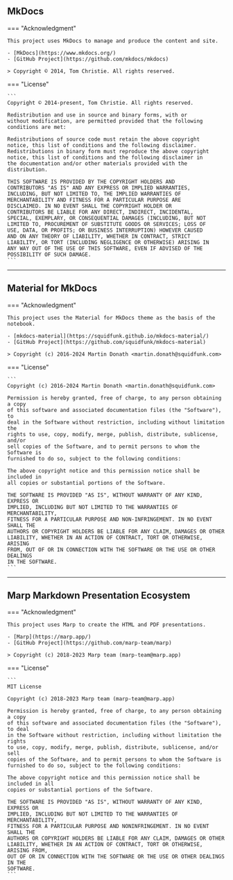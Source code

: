 
## MkDocs

=== "Acknowledgment"

    This project uses MkDocs to manage and produce the content and site.

    - [MkDocs](https://www.mkdocs.org/)
    - [GitHub Project](https://github.com/mkdocs/mkdocs)

    > Copyright © 2014, Tom Christie. All rights reserved.

=== "License"

    ```
    Copyright © 2014-present, Tom Christie. All rights reserved.

    Redistribution and use in source and binary forms, with or
    without modification, are permitted provided that the following
    conditions are met:

    Redistributions of source code must retain the above copyright
    notice, this list of conditions and the following disclaimer.
    Redistributions in binary form must reproduce the above copyright
    notice, this list of conditions and the following disclaimer in
    the documentation and/or other materials provided with the
    distribution.

    THIS SOFTWARE IS PROVIDED BY THE COPYRIGHT HOLDERS AND
    CONTRIBUTORS "AS IS" AND ANY EXPRESS OR IMPLIED WARRANTIES,
    INCLUDING, BUT NOT LIMITED TO, THE IMPLIED WARRANTIES OF
    MERCHANTABILITY AND FITNESS FOR A PARTICULAR PURPOSE ARE
    DISCLAIMED. IN NO EVENT SHALL THE COPYRIGHT HOLDER OR
    CONTRIBUTORS BE LIABLE FOR ANY DIRECT, INDIRECT, INCIDENTAL,
    SPECIAL, EXEMPLARY, OR CONSEQUENTIAL DAMAGES (INCLUDING, BUT NOT
    LIMITED TO, PROCUREMENT OF SUBSTITUTE GOODS OR SERVICES; LOSS OF
    USE, DATA, OR PROFITS; OR BUSINESS INTERRUPTION) HOWEVER CAUSED
    AND ON ANY THEORY OF LIABILITY, WHETHER IN CONTRACT, STRICT
    LIABILITY, OR TORT (INCLUDING NEGLIGENCE OR OTHERWISE) ARISING IN
    ANY WAY OUT OF THE USE OF THIS SOFTWARE, EVEN IF ADVISED OF THE
    POSSIBILITY OF SUCH DAMAGE.
    ```

---

## Material for MkDocs

=== "Acknowledgment"

    This project uses the Material for MkDocs theme as the basis of the notebook.

    - [mkdocs-material](https://squidfunk.github.io/mkdocs-material/)
    - [GitHub Project](https://github.com/squidfunk/mkdocs-material)

    > Copyright (c) 2016-2024 Martin Donath <martin.donath@squidfunk.com>

=== "License"

    ```
    Copyright (c) 2016-2024 Martin Donath <martin.donath@squidfunk.com>

    Permission is hereby granted, free of charge, to any person obtaining a copy
    of this software and associated documentation files (the "Software"), to
    deal in the Software without restriction, including without limitation the
    rights to use, copy, modify, merge, publish, distribute, sublicense, and/or
    sell copies of the Software, and to permit persons to whom the Software is
    furnished to do so, subject to the following conditions:

    The above copyright notice and this permission notice shall be included in
    all copies or substantial portions of the Software.

    THE SOFTWARE IS PROVIDED "AS IS", WITHOUT WARRANTY OF ANY KIND, EXPRESS OR
    IMPLIED, INCLUDING BUT NOT LIMITED TO THE WARRANTIES OF MERCHANTABILITY,
    FITNESS FOR A PARTICULAR PURPOSE AND NON-INFRINGEMENT. IN NO EVENT SHALL THE
    AUTHORS OR COPYRIGHT HOLDERS BE LIABLE FOR ANY CLAIM, DAMAGES OR OTHER
    LIABILITY, WHETHER IN AN ACTION OF CONTRACT, TORT OR OTHERWISE, ARISING
    FROM, OUT OF OR IN CONNECTION WITH THE SOFTWARE OR THE USE OR OTHER DEALINGS
    IN THE SOFTWARE.
    ```

---

## Marp Markdown Presentation Ecosystem

=== "Acknowledgment"

    This project uses Marp to create the HTML and PDF presentations.

    - [Marp](https://marp.app/)
    - [GitHub Project](https://github.com/marp-team/marp)

    > Copyright (c) 2018-2023 Marp team (marp-team@marp.app)

=== "License"

    ```
    MIT License

    Copyright (c) 2018-2023 Marp team (marp-team@marp.app)

    Permission is hereby granted, free of charge, to any person obtaining a copy
    of this software and associated documentation files (the "Software"), to deal
    in the Software without restriction, including without limitation the rights
    to use, copy, modify, merge, publish, distribute, sublicense, and/or sell
    copies of the Software, and to permit persons to whom the Software is
    furnished to do so, subject to the following conditions:

    The above copyright notice and this permission notice shall be included in all
    copies or substantial portions of the Software.

    THE SOFTWARE IS PROVIDED "AS IS", WITHOUT WARRANTY OF ANY KIND, EXPRESS OR
    IMPLIED, INCLUDING BUT NOT LIMITED TO THE WARRANTIES OF MERCHANTABILITY,
    FITNESS FOR A PARTICULAR PURPOSE AND NONINFRINGEMENT. IN NO EVENT SHALL THE
    AUTHORS OR COPYRIGHT HOLDERS BE LIABLE FOR ANY CLAIM, DAMAGES OR OTHER
    LIABILITY, WHETHER IN AN ACTION OF CONTRACT, TORT OR OTHERWISE, ARISING FROM,
    OUT OF OR IN CONNECTION WITH THE SOFTWARE OR THE USE OR OTHER DEALINGS IN THE
    SOFTWARE.
    ```